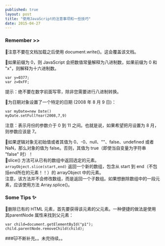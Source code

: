 ```yaml
---
published: true
layout: post
title: "使用JavaScript的注意事项和一些技巧"
date: 2015-04-27
--- 
```


### Remember >> 
🌲注意不要在文档加载之后使用 document.write()。这会覆盖该文档。  

🌲如果前缀为 0，则 JavaScript 会把数值常量解释为八进制数，如果前缀为 0 和 "x"，则解释为十六进制数。  
```
var y=0377;
var z=0xFF;  
```  
提示：绝不要在数字前面写零，除非您需要进行八进制转换。  

🌲为日期对象设置了一个特定的日期 (2008 年 8 月 9 日)： 
 
```
var myDate=new Date()  
myDate.setFullYear(2008,7,9)
```
注意：表示月份的参数介于 0 到 11 之间。也就是说，如果希望把月设置为 8 月，则参数应该是 7。  

🌲如果逻辑对象无初始值或者其值为 0、-0、null、""、false、undefined 或者 NaN，那么对象的值为 false。否则，其值为 true（即使当自变量为字符串 "false" 时）！  
🌲slice() 方法可从已有的数组中返回选定的元素。
`arrayObject.slice(start,end)` 
返回一个新的数组，包含从 start 到 end（不包括end所在的元素！！）的 arrayObject 中的元素。  
注意，该方法并不会修改数组，而是返回一个子数组。如果想删除数组中的一段元素，应该使用方法 Array.splice()。


### Some Tips ✨ 
🌲删除已有的 HTML 元素，首先要获得该元素的父元素。一种便捷的做法是使用其parentNode 属性来找到父元素：

```
var child=document.getElementById("p1");
child.parentNode.removeChild(child);
```



###🐱不断补充。。未完待续。。

